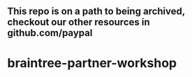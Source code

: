 <h2>This repo is on a path to being archived, checkout our other resources in github.com/paypal</h2>

# braintree-partner-workshop
